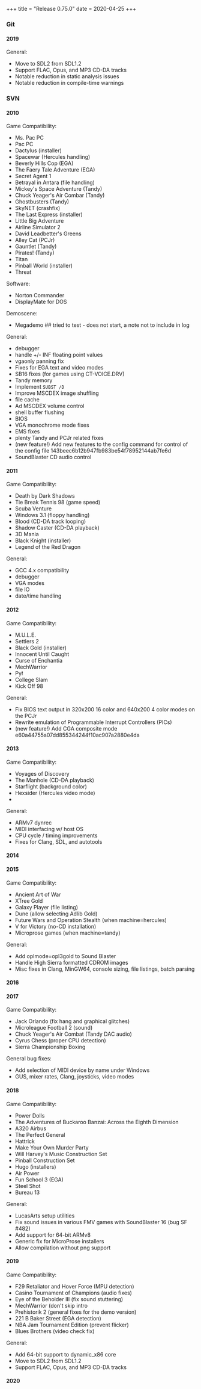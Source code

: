 +++
title = "Release 0.75.0"
date = 2020-04-25
+++

### Git

#### 2019

General:
- Move to SDL2 from SDL1.2
- Support FLAC, Opus, and MP3 CD-DA tracks
- Notable reduction in static analysis issues
- Notable reduction in compile-time warnings

### SVN

#### 2010

Game Compatibility:
- Ms. Pac PC
- Pac PC
- Dactylus (installer)
- Spacewar (Hercules handling)
- Beverly Hills Cop (EGA)
- The Faery Tale Adventure (EGA)
- Secret Agent 1
- Betrayal in Antara (file handling)
- Mickey's Space Adventure (Tandy)
- Chuck Yeager's Air Combar (Tandy)
- Ghostbusters (Tandy)
- SkyNET (crashfix)
- The Last Express (installer)
- Little Big Adventure
- Airline Simulator 2
- David Leadbetter's Greens
- Alley Cat (PCJr)
- Gauntlet (Tandy)
- Pirates! (Tandy)
- Titan
- Pinball World (installer)
- Threat

Software:
- Norton Commander
- DisplayMate for DOS

Demoscene:
- Megademo ## tried to test - does not start, a note not to include in log

General:
- debugger
- handle +/- INF floating point values
- vgaonly panning fix
- Fixes for EGA text and video modes
- SB16 fixes (for games using CT-VOICE.DRV)
- Tandy memory
- Implement `SUBST /D`
- Improve MSCDEX image shuffling
- file cache
- Ad MSCDEX volume control
- shell buffer flushing
- BIOS
- VGA monochrome mode fixes
- EMS fixes
- plenty Tandy and PCJr related fixes
- (new feature!) Add new features to the config command for control of the config file 143beec6b12b947fb983be54f78952144ab7fe6d
- SoundBlaster CD audio control
 

#### 2011

Game Compatibility:
- Death by Dark Shadows
- Tie Break Tennis 98 (game speed)
- Scuba Venture
- Windows 3.1 (floppy handling)
- Blood (CD-DA track looping)
- Shadow Caster (CD-DA playback)
- 3D Mania
- Black Knight (installer)
- Legend of the Red Dragon

General:
- GCC 4.x compatibility
- debugger
- VGA modes
- file IO
- date/time handling

#### 2012

Game Compatibility:
- M.U.L.E.
- Settlers 2
- Black Gold (installer)
- Innocent Until Caught
- Curse of Enchantia
- MechWarrior
- Pył
- College Slam
- Kick Off 98

General:
- Fix BIOS text output in 320x200 16 color and 640x200 4 color modes
  on the PCJr
- Rewrite emulation of Programmable Interrupt Controllers (PICs)
- (new feature!) Add CGA composite mode e60a44755a07dd855344244f10ac907a2880e4da

#### 2013

Game Compatibility:
- Voyages of Discovery
- The Manhole (CD-DA playback)
- Starflight (background color)
- Hexsider (Hercules video mode)
- 

General:
- ARMv7 dynrec
- MIDI interfacing w/ host OS
- CPU cycle / timing improvements
- Fixes for Clang, SDL, and autotools

#### 2014

#### 2015

Game Compatibility:
- Ancient Art of War
- XTree Gold
- Galaxy Player (file listing)
- Dune (allow selecting Adlib Gold)
- Future Wars and Operation Stealth (when machine=hercules)
- V for Victory (no-CD installation)
- Microprose games (when machine=tandy)

General:
- Add oplmode=opl3gold to Sound Blaster
- Handle High Sierra formatted CDROM images
- Misc fixes in Clang, MinGW64, console sizing, file listings, batch parsing

#### 2016

#### 2017

Game Compatibility:
- Jack Orlando (fix hang and graphical glitches)
- Microleague Football 2 (sound)
- Chuck Yeager's Air Combat (Tandy DAC audio)
- Cyrus Chess (proper CPU detection)
- Sierra Championship Boxing

General bug fixes:
- Add selection of MIDI device by name under Windows 
- GUS, mixer rates, Clang, joysticks, video modes

#### 2018

Game Compatibility:
- Power Dolls
- The Adventures of Buckaroo Banzai: Across the Eighth Dimension
- A320 Airbus
- The Perfect General
- Hattrick
- Make Your Own Murder Party
- Will Harvey's Music Construction Set
- Pinball Construction Set
- Hugo (installers)
- Air Power
- Fun School 3 (EGA)
- Steel Shot
- Bureau 13

General:
- LucasArts setup utilities
- Fix sound issues in various FMV games with SoundBlaster 16 (bug SF #482)
- Add support for 64-bit ARMv8
- Generic fix for MicroProse installers
- Allow compilation without png support

#### 2019

Game Compatibility:
- F29 Retaliator and Hover Force (MPU detection)
- Casino Tournament of Champions (audio fixes)
- Eye of the Beholder III (fix sound stuttering)
- MechWarrior (don't skip intro
- Prehistorik 2 (general fixes for the demo version)
- 221 B Baker Street (EGA detection)
- NBA Jam Tournament Edition (prevent flicker)
- Blues Brothers (video check fix)

General:
- Add 64-bit support to dynamic_x86 core
- Move to SDL2 from SDL1.2
- Support FLAC, Opus, and MP3 CD-DA tracks

#### 2020
